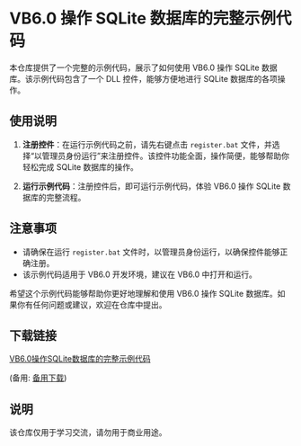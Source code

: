 # VB6.0 操作 SQLite 数据库的完整示例代码

本仓库提供了一个完整的示例代码，展示了如何使用 VB6.0 操作 SQLite 数据库。该示例代码包含了一个 DLL 控件，能够方便地进行 SQLite 数据库的各项操作。

## 使用说明

1. **注册控件**：在运行示例代码之前，请先右键点击 `register.bat` 文件，并选择“以管理员身份运行”来注册控件。该控件功能全面，操作简便，能够帮助你轻松完成 SQLite 数据库的操作。

2. **运行示例代码**：注册控件后，即可运行示例代码，体验 VB6.0 操作 SQLite 数据库的完整流程。

## 注意事项

- 请确保在运行 `register.bat` 文件时，以管理员身份运行，以确保控件能够正确注册。
- 该示例代码适用于 VB6.0 开发环境，建议在 VB6.0 中打开和运行。

希望这个示例代码能够帮助你更好地理解和使用 VB6.0 操作 SQLite 数据库。如果你有任何问题或建议，欢迎在仓库中提出。

## 下载链接
[VB6.0操作SQLite数据库的完整示例代码](https://pan.quark.cn/s/093ebfbf72ff) 

(备用: [备用下载](https://pan.baidu.com/s/1p5iqf4BC_m_ZxU7Fpa-kKQ?pwd=1234))

## 说明

该仓库仅用于学习交流，请勿用于商业用途。

